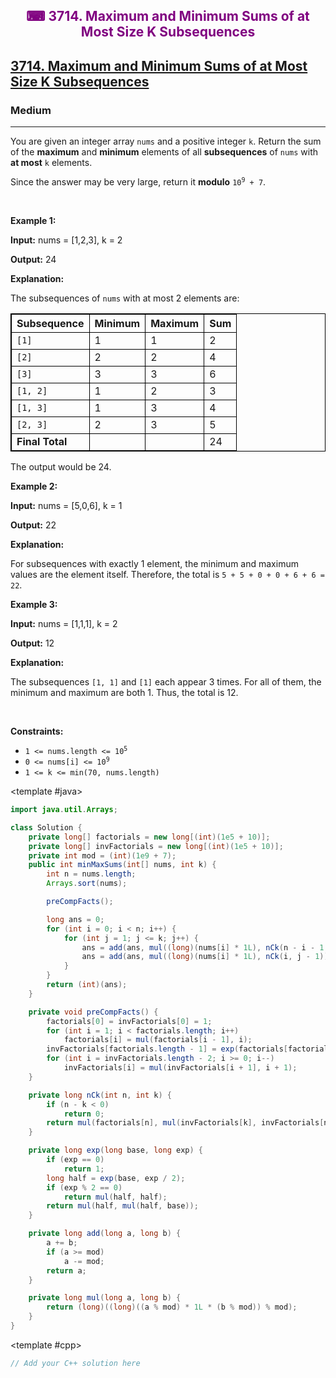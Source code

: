 <div align = "center">
<h style = "margin-bottom: 0px; margin-top: 0px; color : purple;" align = "center" class = "header">

## ⌨ 3714. Maximum and Minimum Sums of at Most Size K Subsequences

</h>
</div>

<h2><a href="https://leetcode.com/problems/maximum-and-minimum-sums-of-at-most-size-k-subsequences" target = "_blank">3714. Maximum and Minimum Sums of at Most Size K Subsequences</a></h2><h3>Medium</h3><hr><p>You are given an integer array <code>nums</code> and a positive integer <code>k</code>. Return the sum of the <strong>maximum</strong> and <strong>minimum</strong> elements of all <strong><span data-keyword="subsequence-sequence-nonempty">subsequences</span></strong> of <code>nums</code> with <strong>at most</strong> <code>k</code> elements.</p>

<p>Since the answer may be very large, return it <strong>modulo</strong> <code>10<sup>9</sup> + 7</code>.</p>

<p>&nbsp;</p>
<p><strong class="example">Example 1:</strong></p>

<div class="example-block">
<p><strong>Input:</strong> <span class="example-io">nums = [1,2,3], k = 2</span></p>

<p><strong>Output:</strong> 24</p>

<p><strong>Explanation:</strong></p>

<p>The subsequences of <code>nums</code> with at most 2 elements are:</p>

<table style="border: 1px solid black;">
	<tbody>
		<tr>
			<th style="border: 1px solid black;"><b>Subsequence </b></th>
			<th style="border: 1px solid black;">Minimum</th>
			<th style="border: 1px solid black;">Maximum</th>
			<th style="border: 1px solid black;">Sum</th>
		</tr>
		<tr>
			<td style="border: 1px solid black;"><code>[1]</code></td>
			<td style="border: 1px solid black;">1</td>
			<td style="border: 1px solid black;">1</td>
			<td style="border: 1px solid black;">2</td>
		</tr>
		<tr>
			<td style="border: 1px solid black;"><code>[2]</code></td>
			<td style="border: 1px solid black;">2</td>
			<td style="border: 1px solid black;">2</td>
			<td style="border: 1px solid black;">4</td>
		</tr>
		<tr>
			<td style="border: 1px solid black;"><code>[3]</code></td>
			<td style="border: 1px solid black;">3</td>
			<td style="border: 1px solid black;">3</td>
			<td style="border: 1px solid black;">6</td>
		</tr>
		<tr>
			<td style="border: 1px solid black;"><code>[1, 2]</code></td>
			<td style="border: 1px solid black;">1</td>
			<td style="border: 1px solid black;">2</td>
			<td style="border: 1px solid black;">3</td>
		</tr>
		<tr>
			<td style="border: 1px solid black;"><code>[1, 3]</code></td>
			<td style="border: 1px solid black;">1</td>
			<td style="border: 1px solid black;">3</td>
			<td style="border: 1px solid black;">4</td>
		</tr>
		<tr>
			<td style="border: 1px solid black;"><code>[2, 3]</code></td>
			<td style="border: 1px solid black;">2</td>
			<td style="border: 1px solid black;">3</td>
			<td style="border: 1px solid black;">5</td>
		</tr>
		<tr>
			<td style="border: 1px solid black;"><strong>Final Total</strong></td>
			<td style="border: 1px solid black;">&nbsp;</td>
			<td style="border: 1px solid black;">&nbsp;</td>
			<td style="border: 1px solid black;">24</td>
		</tr>
	</tbody>
</table>

<p>The output would be 24.</p>
</div>

<p><strong class="example">Example 2:</strong></p>

<div class="example-block">
<p><strong>Input:</strong> <span class="example-io">nums = [5,0,6], k = 1</span></p>

<p><strong>Output:</strong> 2<span class="example-io">2</span></p>

<p><strong>Explanation: </strong></p>

<p>For subsequences with exactly 1 element, the minimum and maximum values are the element itself. Therefore, the total is <code>5 + 5 + 0 + 0 + 6 + 6 = 22</code>.</p>
</div>

<p><strong class="example">Example 3:</strong></p>

<div class="example-block">
<p><strong>Input:</strong> <span class="example-io">nums = [1,1,1], k = 2</span></p>

<p><strong>Output:</strong> 12</p>

<p><strong>Explanation:</strong></p>

<p>The subsequences <code>[1, 1]</code> and <code>[1]</code> each appear 3 times. For all of them, the minimum and maximum are both 1. Thus, the total is 12.</p>
</div>

<p>&nbsp;</p>
<p><strong>Constraints:</strong></p>

<ul>
	<li><code>1 &lt;= nums.length &lt;= 10<sup>5</sup></code></li>
	<li><code>0 &lt;= nums[i] &lt;= 10<sup>9</sup></code></li>
	<li><code><font face="monospace">1 &lt;= k &lt;= min(70, nums.length)</font></code></li>
</ul>

<CodeTabs :languages="[ { name: 'C++', slot: 'cpp' }, { name: 'Java', slot: 'java' } ]">

<template #java>

```java
import java.util.Arrays;

class Solution {
    private long[] factorials = new long[(int)(1e5 + 10)];
    private long[] invFactorials = new long[(int)(1e5 + 10)];
    private int mod = (int)(1e9 + 7);
    public int minMaxSums(int[] nums, int k) {
        int n = nums.length;
        Arrays.sort(nums);

        preCompFacts();

        long ans = 0;
        for (int i = 0; i < n; i++) {
            for (int j = 1; j <= k; j++) {
                ans = add(ans, mul((long)(nums[i] * 1L), nCk(n - i - 1, j - 1)));
                ans = add(ans, mul((long)(nums[i] * 1L), nCk(i, j - 1)));
            }
        }
        return (int)(ans);
    }

    private void preCompFacts() {
        factorials[0] = invFactorials[0] = 1;
        for (int i = 1; i < factorials.length; i++)
            factorials[i] = mul(factorials[i - 1], i);
        invFactorials[factorials.length - 1] = exp(factorials[factorials.length - 1], mod - 2);
        for (int i = invFactorials.length - 2; i >= 0; i--)
            invFactorials[i] = mul(invFactorials[i + 1], i + 1);
    }

    private long nCk(int n, int k) {
        if (n - k < 0)
            return 0;
        return mul(factorials[n], mul(invFactorials[k], invFactorials[n - k]));
    }

    private long exp(long base, long exp) {
        if (exp == 0)
            return 1;
        long half = exp(base, exp / 2);
        if (exp % 2 == 0)
            return mul(half, half);
        return mul(half, mul(half, base));
    }

    private long add(long a, long b) {
        a += b;
        if (a >= mod)
            a -= mod;
        return a;
    }

    private long mul(long a, long b) {
        return (long)((long)((a % mod) * 1L * (b % mod)) % mod);
    }
}
```

</template>

<template #cpp>

```cpp
// Add your C++ solution here
```

</template>

</CodeTabs>
